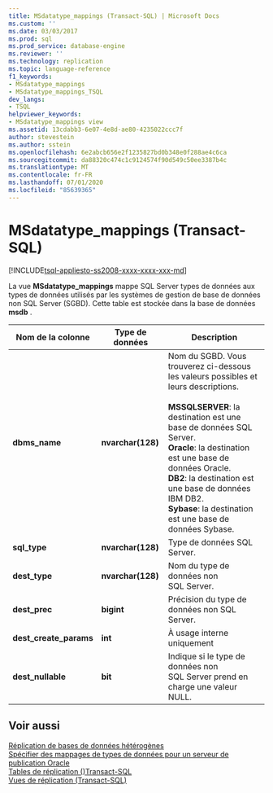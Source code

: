 ```yaml
---
title: MSdatatype_mappings (Transact-SQL) | Microsoft Docs
ms.custom: ''
ms.date: 03/03/2017
ms.prod: sql
ms.prod_service: database-engine
ms.reviewer: ''
ms.technology: replication
ms.topic: language-reference
f1_keywords:
- MSdatatype_mappings
- MSdatatype_mappings_TSQL
dev_langs:
- TSQL
helpviewer_keywords:
- MSdatatype_mappings view
ms.assetid: 13cdabb3-6e07-4e8d-ae80-4235022ccc7f
author: stevestein
ms.author: sstein
ms.openlocfilehash: 6e2abcb656e2f1235827bd0b348e0f288ae4c6ca
ms.sourcegitcommit: da88320c474c1c9124574f90d549c50ee3387b4c
ms.translationtype: MT
ms.contentlocale: fr-FR
ms.lasthandoff: 07/01/2020
ms.locfileid: "85639365"
---
```

# <a name="msdatatype_mappings-transact-sql"></a>MSdatatype_mappings (Transact-SQL)
[!INCLUDE[tsql-appliesto-ss2008-xxxx-xxxx-xxx-md](../../includes/applies-to-version/sqlserver.md)]

  La vue **MSdatatype_mappings** mappe SQL Server types de données aux types de données utilisés par les systèmes de gestion de base de données non SQL Server (SGBD). Cette table est stockée dans la base de données **msdb** .  
  
|Nom de la colonne|Type de données|Description|  
|-----------------|---------------|-----------------|  
|**dbms_name**|**nvarchar(128)**|Nom du SGBD. Vous trouverez ci-dessous les valeurs possibles et leurs descriptions.<br /><br /> **MSSQLSERVER**: la destination est une base de données SQL Server.<br />**Oracle**: la destination est une base de données Oracle.<br />**DB2**: la destination est une base de données IBM DB2.<br />**Sybase**: la destination est une base de données Sybase.|  
|**sql_type**|**nvarchar(128)**|Type de données SQL Server.|  
|**dest_type**|**nvarchar(128)**|Nom du type de données non SQL Server.|  
|**dest_prec**|**bigint**|Précision du type de données non SQL Server.|  
|**dest_create_params**|**int**|À usage interne uniquement|  
|**dest_nullable**|**bit**|Indique si le type de données non SQL Server prend en charge une valeur NULL.|  
  
## <a name="see-also"></a>Voir aussi  
 [Réplication de bases de données hétérogènes](../../relational-databases/replication/non-sql/heterogeneous-database-replication.md)   
 [Spécifier des mappages de types de données pour un serveur de publication Oracle](../../relational-databases/replication/publish/specify-data-type-mappings-for-an-oracle-publisher.md)   
 [Tables de réplication &#40;&#41;Transact-SQL](../../relational-databases/system-tables/replication-tables-transact-sql.md)   
 [Vues de réplication &#40;Transact-SQL&#41;](../../relational-databases/system-views/replication-views-transact-sql.md)  
  
  
